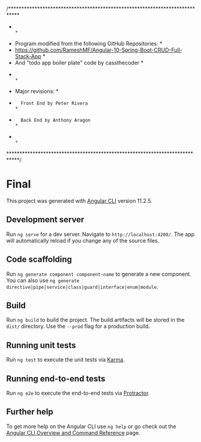 /****************************************************************************
* 																			*
*  Program modified from the following GitHub Repositories:					*
*  https://github.com/RameshMF/Angular-10-Spring-Boot-CRUD-Full-Stack-App   *
*  And "todo app boiler plate" code by cassthecoder                         *
*																			*
*  Major revisions:															*
*		Front End by Peter Rivera											*
*		Back End by Anthony Aragon											*
* 																			*
****************************************************************************/

# Final

This project was generated with [Angular CLI](https://github.com/angular/angular-cli) version 11.2.5.

## Development server

Run `ng serve` for a dev server. Navigate to `http://localhost:4200/`. The app will automatically reload if you change any of the source files.

## Code scaffolding

Run `ng generate component component-name` to generate a new component. You can also use `ng generate directive|pipe|service|class|guard|interface|enum|module`.

## Build

Run `ng build` to build the project. The build artifacts will be stored in the `dist/` directory. Use the `--prod` flag for a production build.

## Running unit tests

Run `ng test` to execute the unit tests via [Karma](https://karma-runner.github.io).

## Running end-to-end tests

Run `ng e2e` to execute the end-to-end tests via [Protractor](http://www.protractortest.org/).

## Further help

To get more help on the Angular CLI use `ng help` or go check out the [Angular CLI Overview and Command Reference](https://angular.io/cli) page.
